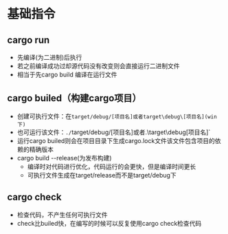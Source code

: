 # 基础指令
## cargo run
* 先编译(为二进制)后执行
* 若之前编译成功过却源代码没有改变则会直接运行二进制文件
* 相当于先cargo build 编译在运行文件
## cargo builed（构建cargo项目）
* 创建可执行文件：在`target/debug/[项目名]或者target\debug\[项目名](win下)`
* 也可运行该文件：`./`target/debug/[项目名]或者.\target\debug\[项目名]`
* 运行cargo builed则会在项目目录下生成cargo.lock文件该文件包含项目的依赖的精确版本
* cargo build --release(为发布构建)
	* 编译时对代码进行优化，代码运行的会更快，但是编译时间更长
	* 可执行文件生成在target/release而不是target/debug下
## cargo check
* 检查代码，不产生任何可执行文件
* check比builed快，在编写的时候可以反复使用cargo check检查代码